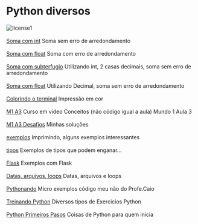 # Python diversos

![license1](https://img.shields.io/static/v1?label=License&message=MIT&color=orange)
<br><br>[Soma com int](teste-py/src/arredondamento/soma1.py) Soma sem erro de arredondamento
<br><br>[Soma com float](teste-py/src/arredondamento/soma2.py) Soma com erro de arredondamento
<br><br>[Soma com subterfugio](teste-py/src/arredondamento/soma3.py) Utilizando int, 2 casas decimais, soma sem erro de arredondamento
<br><br>[Soma com float](teste-py/src/arredondamento/soma4.py) Utilizando Decimal, soma sem erro de arredondamento
<br><br>[Colorindo o terminal](teste-py/src/colorindo_o_terminal/colorindo_linux.py) Impressão em cor
<br><br>[M1 A3](teste-py/src/Mundo1/aula3/input_print.py) Curso em vídeo Conceitos (não código igual a aula) Mundo 1 Aula 3
<br><br>[M1 A3 Desafios](teste-py/src/Mundo1/aula3/desafios) Minhas soluções
<br><br>[exemplos](teste-py/src/imprimir) Imprimindo, alguns exemplos interessantes
<br><br>[tipos](teste-py/src/tipos) Exemplos de tipos que podem enganar...
<br><br>[Flask](https://github.com/NicolasMCP/py/blob/main/udemy/app_web_flask/README.md) Exemplos com Flask
<br><br>[Datas, arquivos, loops](https://github.com/NicolasMCP/Python) Datas, arquivos e loops
<br><br>[Pythonando](https://github.com/NicolasMCP/py/tree/main/pythonando/README.md) Micro exemplos código meu não do Profe.Caio
<br><br>[Treinando Python](https://github.com/NicolasMCP/treinando/blob/main/README.md) Diversos tipos de Exercicios Python
<br><br>[Python Primeiros Pasos](https://github.com/NicolasMCP/CursoEmVideo-Python/blob/main/README.md) Coisas de Python para quem inicia